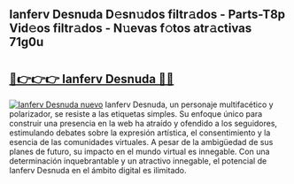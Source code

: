## Ianferv Desnuda D𝚎sn𝚞dos filtr𝚊dos - Parts-T8p Vid𝚎os filtr𝚊dos - N𝚞evas f𝚘tos atr𝚊ctivas 71g0u

# <h2><a href="http://mb3pc1i.tromn.icu/?c=Ianferv+Desnuda">🔗👉👉👉 Ianferv Desnuda 🔗🔗</a></h2>

[![Ianferv Desnuda nuevo](https://i.imgur.com/pEAQMta.gif)](http://mb3pc1i.tromn.icu/?c=Ianferv+Desnuda)
Ianferv Desnuda, un personaje multifacético y polarizador, se resiste a las etiquetas simples. Su enfoque único para construir una presencia en la web ha atraído y ofendido a los seguidores, estimulando debates sobre la expresión artística, el consentimiento y la esencia de las comunidades virtuales. A pesar de la ambigüedad de sus planes de futuro, su impacto en el mundo virtual es innegable. Con una determinación inquebrantable y un atractivo innegable, el potencial de Ianferv Desnuda en el ámbito digital es ilimitado.
